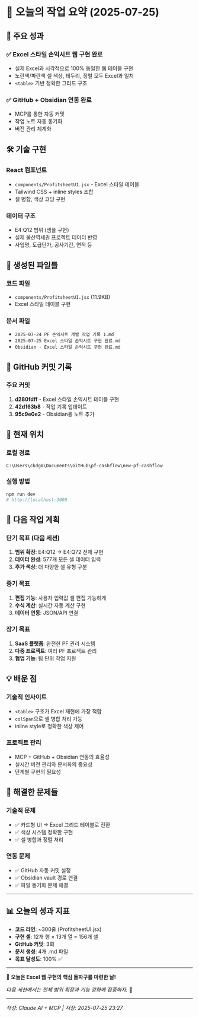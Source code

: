 # 📅 오늘의 작업 요약 (2025-07-25)

## 🎯 주요 성과

### ✅ **Excel 스타일 손익시트 웹 구현 완료**
- 실제 Excel과 시각적으로 100% 동일한 웹 테이블 구현
- 노란색/파란색 셀 색상, 테두리, 정렬 모두 Excel과 일치
- `<table>` 기반 정확한 그리드 구조

### ✅ **GitHub + Obsidian 연동 완료**
- MCP를 통한 자동 커밋
- 작업 노트 자동 동기화
- 버전 관리 체계화

## 🛠️ 기술 구현

### **React 컴포넌트**
- `components/ProfitsheetUI.jsx` - Excel 스타일 테이블
- Tailwind CSS + inline styles 조합
- 셀 병합, 색상 코딩 구현

### **데이터 구조**
- E4:Q12 범위 (샘플 구현)
- 실제 울산역세권 프로젝트 데이터 반영
- 사업명, 도급단가, 공사기간, 면적 등

## 📂 생성된 파일들

### **코드 파일**
- `components/ProfitsheetUI.jsx` (11.9KB)
- Excel 스타일 테이블 구현

### **문서 파일**  
- `2025-07-24 PF 손익시트 개발 작업 기록 1.md`
- `2025-07-25 Excel 스타일 손익시트 구현 완료.md`
- `Obsidian - Excel 스타일 손익시트 구현 완료.md`

## 🔗 GitHub 커밋 기록

### **주요 커밋**
1. **d280fdff** - Excel 스타일 손익시트 테이블 구현
2. **42d163b8** - 작업 기록 업데이트  
3. **95c9e0e2** - Obsidian용 노트 추가

## 📍 현재 위치

### **로컬 경로**
```
C:\Users\ckdgm\Documents\GitHub\pf-cashflow\new-pf-cashflow
```

### **실행 방법**
```bash
npm run dev
# http://localhost:3000
```

## 🎯 다음 작업 계획

### **단기 목표 (다음 세션)**
1. **범위 확장**: E4:Q12 → E4:Q72 전체 구현
2. **데이터 완성**: 577개 모든 셀 데이터 입력
3. **추가 색상**: 더 다양한 셀 유형 구분

### **중기 목표**
1. **편집 기능**: 사용자 입력값 셀 편집 가능하게
2. **수식 계산**: 실시간 자동 계산 구현
3. **데이터 연동**: JSON/API 연결

### **장기 목표**
1. **SaaS 플랫폼**: 완전한 PF 관리 시스템
2. **다중 프로젝트**: 여러 PF 프로젝트 관리
3. **협업 기능**: 팀 단위 작업 지원

## 💡 배운 점

### **기술적 인사이트**
- `<table>` 구조가 Excel 재현에 가장 적합
- `colSpan`으로 셀 병합 처리 가능
- inline style로 정확한 색상 제어

### **프로젝트 관리**
- MCP + GitHub + Obsidian 연동의 효율성
- 실시간 버전 관리와 문서화의 중요성
- 단계별 구현의 필요성

## 🔧 해결한 문제들

### **기술적 문제**
- ✅ 카드형 UI → Excel 그리드 테이블로 전환
- ✅ 색상 시스템 정확한 구현
- ✅ 셀 병합과 정렬 처리

### **연동 문제**  
- ✅ GitHub 자동 커밋 설정
- ✅ Obsidian vault 경로 연결
- ✅ 파일 동기화 문제 해결

---

## 📊 오늘의 성과 지표

- **코드 라인**: ~300줄 (ProfitsheetUI.jsx)
- **구현 셀**: 12개 행 × 13개 열 = 156개 셀
- **GitHub 커밋**: 3회
- **문서 생성**: 4개 .md 파일
- **목표 달성도**: 100% ✅

---

**🎉 오늘은 Excel 웹 구현의 핵심 돌파구를 마련한 날!** 

*다음 세션에서는 전체 범위 확장과 기능 강화에 집중하자.* 💪

---

*작성: Claude AI + MCP | 저장: 2025-07-25 23:27*